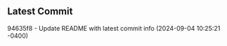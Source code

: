 
## Latest Commit
94635f8 - Update README with latest commit info (2024-09-04 10:25:21 -0400) <Yunxi-Zhou>
